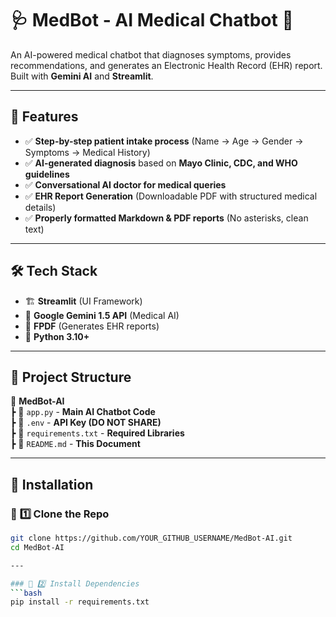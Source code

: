 # 🩺 MedBot - AI Medical Chatbot 🤖
An AI-powered medical chatbot that diagnoses symptoms, provides recommendations, and generates an Electronic Health Record (EHR) report. Built with **Gemini AI** and **Streamlit**.

---

## 🚀 Features
- ✅ **Step-by-step patient intake process** (Name → Age → Gender → Symptoms → Medical History)
- ✅ **AI-generated diagnosis** based on **Mayo Clinic, CDC, and WHO guidelines**
- ✅ **Conversational AI doctor for medical queries**
- ✅ **EHR Report Generation** (Downloadable PDF with structured medical details)
- ✅ **Properly formatted Markdown & PDF reports** (No asterisks, clean text)

---

## 🛠️ Tech Stack
- 🏗️ **Streamlit** (UI Framework)  
- 🤖 **Google Gemini 1.5 API** (Medical AI)  
- 📄 **FPDF** (Generates EHR reports)  
- 🐍 **Python 3.10+**  

---

## 📂 Project Structure  
📁 **MedBot-AI**  
┣ 📜 `app.py` - **Main AI Chatbot Code**  
┣ 📜 `.env` - **API Key (DO NOT SHARE)**  
┣ 📜 `requirements.txt` - **Required Libraries**  
┣ 📜 `README.md` - **This Document**  

---

## 📌 Installation
### 🔹 **1️⃣ Clone the Repo**
```bash
git clone https://github.com/YOUR_GITHUB_USERNAME/MedBot-AI.git
cd MedBot-AI

---

### 🔹 2️⃣ Install Dependencies
```bash
pip install -r requirements.txt
